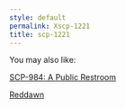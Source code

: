 ```yaml
---
style: default
permalink: Xscp-1221
title: scp-1221
---
```

You may also like:

[SCP-984: A Public Restroom](http://scp-wiki.net/scp-984)

[Reddawn](http://scp-wiki.net/reddawn)
